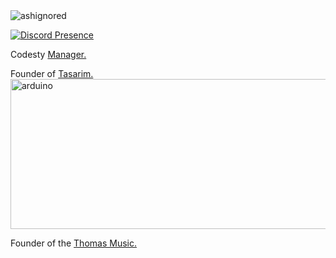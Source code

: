 <img src="https://komarev.com/ghpvc/?username=ashignored&label=Number%20Visitors&color=e4a446" alt="ashignored" />

[![Discord Presence](https://lanyard-profile-readme.vercel.app/api/495234214816645120?theme=light&bg=e4a446&animated=false&hideDiscrim=false&borderRadius=30px)](https://discord.com/users/495234214816645120)

Codesty <a href="https://codesty.org/" rel="nofollow">Manager. </a>

Founder of <a href="https://hot-studio.cf/" rel="nofollow">Tasarim.</a>
  <img src="https://media.discordapp.net/attachments/888454074603819058/927120310317228072/HS2.png?width=923&height=421" alt="arduino" width="600" height="240"  > 

Founder of the <a href="https://discord.bots.gg/bots/873180481447944193" rel="nofollow">Thomas Music. </a>

